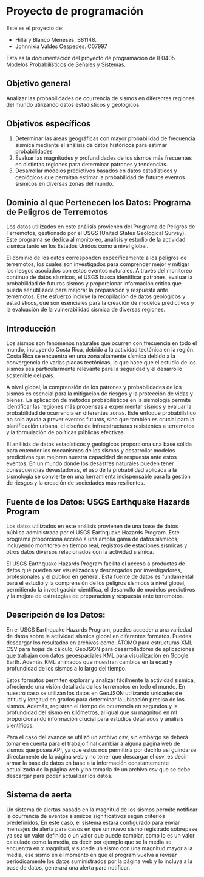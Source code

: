# Proyecto de programación

Este es el proyecto de:

- Hillary Blanco Meneses. B81148.
- Johnnixia Valdes Cespedes. C07997


Esta es la documentación del proyecto de programación de IE0405 - Modelos Probabilísticos de Señales y Sistemas.

## Objetivo general

Analizar las probabilidades de ocurrencia de sismos en diferentes regiones del mundo utilizando datos estadísticos y geológicos.

## Objetivos específicos

1. Determinar las áreas geográficas con mayor probabilidad de frecuencia sísmica mediante el análisis de datos históricos para estimar probabilidades
2. Evaluar las magnitudes y profundidades de los sismos más frecuentes en distintas regiones para determinar patrones y tendencias.
3. Desarrollar modelos predictivos basados en datos estadísticos y geológicos que permitan estimar la probabilidad de futuros eventos sísmicos en diversas zonas del mundo.

## Dominio al que Pertenecen los Datos: Programa de Peligros de Terremotos
Los datos utilizados en este análisis provienen del Programa de Peligros de Terremotos, gestionado por el USGS (United States Geological Survey). Este programa se dedica al monitoreo, análisis y estudio de la actividad sísmica tanto en los Estados Unidos como a nivel global.

El dominio de los datos corresponden específicamente a los peligros de terremotos, los cuales son investigados para comprender mejor y mitigar los riesgos asociados con estos eventos naturales. A través del monitoreo continuo de datos sísmicos, el USGS busca identificar patrones, evaluar la probabilidad de futuros sismos y proporcionar información crítica que pueda ser utilizada para mejorar la preparación y respuesta ante terremotos. Este esfuerzo incluye la recopilación de datos geológicos y estadísticos, que son esenciales para la creación de modelos predictivos y la evaluación de la vulnerabilidad sísmica de diversas regiones.

## Introducción 
Los sismos son fenómenos naturales que ocurren con frecuencia en todo el mundo, incluyendo Costa Rica, debido a la actividad tectónica en la región. Costa Rica se encuentra en una zona altamente sísmica debido a la convergencia de varias placas tectónicas, lo que hace que el estudio de los sismos sea particularmente relevante para la seguridad y el desarrollo sostenible del país.

A nivel global, la comprensión de los patrones y probabilidades de los sismos es esencial para la mitigación de riesgos y la protección de vidas y bienes. La aplicación de métodos probabilísticos en la sismología permite identificar las regiones más propensas a experimentar sismos y evaluar la probabilidad de ocurrencia en diferentes zonas. Este enfoque probabilístico no solo ayuda a prever eventos futuros, sino que también es crucial para la planificación urbana, el diseño de infraestructuras resistentes a terremotos y la formulación de políticas públicas efectivas.

El análisis de datos estadísticos y geológicos proporciona una base sólida para entender los mecanismos de los sismos y desarrollar modelos predictivos que mejoren nuestra capacidad de respuesta ante estos eventos. En un mundo donde los desastres naturales pueden tener consecuencias devastadoras, el uso de la probabilidad aplicada a la sismología se convierte en una herramienta indispensable para la gestión de riesgos y la creación de sociedades más resilientes.

## Fuente de los Datos: USGS Earthquake Hazards Program

Los datos utilizados en este análisis provienen de una base de datos pública administrada por el USGS Earthquake Hazards Program. Este programa proporciona acceso a una amplia gama de datos sísmicos, incluyendo monitoreo en tiempo real, registros de estaciones sísmicas y otros datos diversos relacionados con la actividad sísmica.

El USGS Earthquake Hazards Program facilita el acceso a productos de datos que pueden ser visualizados y descargados por investigadores, profesionales y el público en general. Esta fuente de datos es fundamental para el estudio y la comprensión de los peligros sísmicos a nivel global, permitiendo la investigación científica, el desarrollo de modelos predictivos y la mejora de estrategias de preparación y respuesta ante terremotos.

## Descripción de los Datos: 
En el USGS Earthquake Hazards Program, puedes acceder a una variedad de datos sobre la actividad sísmica global en diferentes formatos. Puedes descargar los resultados en archivos como:
 ÁTOMO para estructuras XML
CSV para hojas de cálculo, 
GeoJSON para desarrolladores de aplicaciones que trabajan con datos geoespaciales
KML para visualización en Google Earth. Además
KML animados que muestran cambios en la edad y profundidad de los sismos a lo largo del tiempo. 

Estos formatos permiten explorar y analizar fácilmente la actividad sísmica, ofreciendo una visión detallada de los terremotos en todo el mundo. En nuestro caso se utilizan los datos en GeoJSON utilizando unidades de latitud y longitud en grados para determinar la ubicación precisa de los sismos. Además, registran el tiempo de ocurrencia en segundos y la profundidad del sismo en kilómetros, al igual que su magnitud en ml proporcionando información crucial para estudios detallados y análisis científicos. 

Para el caso del avance se utilizó un archivo csv, sin embargo se deberá tomar en cuenta para el trabajo final cambiar a alguna página web de sismos que posea API, ya que estos nos permitiría por decirlo asi guindarse directamente de la página web y no tener que descargar el csv, es decir armar la base de datos en base a la información constantemente actualizada de la página web y no tomarla de un archivo csv que se debe descargar  para poder actualizar los datos.

## Sistema de aerta 

Un sistema de alertas basado en la magnitud de los sismos permite notificar la ocurrencia de eventos sísmicos significativos según criterios predefinidos. En este caso, el sistema estará configurado para enviar mensajes de alerta para casos en que un nuevo sismo registrado sobrepase ya sea un valor definido o un valor que puede cambiar, como lo es un valor calculado como la media, es decir por ejemplo que se la media se encuentra en x magnitud, y sucede un sismo con  una magnitud mayor a la media, ese sismo en el momento en que el program vuelva a revisar periódicamente los datos suministrados por la página web y lo incluya a la base de datos, generará una alerta para notificar.
